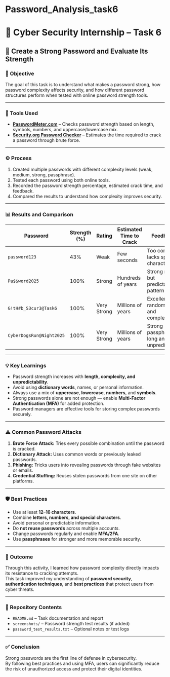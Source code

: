 # Password_Analysis_task6
# 🔐 Cyber Security Internship – Task 6  
## 🧩 Create a Strong Password and Evaluate Its Strength  

### 🎯 Objective  
The goal of this task is to understand what makes a password strong, how password complexity affects security, and how different password structures perform when tested with online password strength tools.

---

### 🧰 Tools Used  
- **[PasswordMeter.com](https://passwordmeter.com)** – Checks password strength based on length, symbols, numbers, and uppercase/lowercase mix.  
- **[Security.org Password Checker](https://www.security.org/how-secure-is-my-password/)** – Estimates the time required to crack a password through brute force.

---

### ⚙️ Process  
1. Created multiple passwords with different complexity levels (weak, medium, strong, passphrase).  
2. Tested each password using both online tools.  
3. Recorded the password strength percentage, estimated crack time, and feedback.  
4. Compared the results to understand how complexity improves security.  

---

### 📊 Results and Comparison  

| Password | Strength (%) | Rating | Estimated Time to Crack | Feedback |
|-----------|---------------|---------|--------------------------|-----------|
| `password123` | 43% | Weak | Few seconds | Too common, lacks special characters |
| `Pa$$word2025` | 100% | Strong | Hundreds of years | Strong mix but predictable pattern |
| `G!tH#b_S3cur3@Task6` | 100% | Very Strong | Millions of years | Excellent randomness and complexity |
| `CyberDogsRun@Night2025` | 100% | Very Strong | Millions of years | Strong passphrase, long and unpredictable |

---

### 💡 Key Learnings  
- Password strength increases with **length, complexity, and unpredictability**.  
- Avoid using **dictionary words**, names, or personal information.  
- Always use a mix of **uppercase**, **lowercase**, **numbers**, and **symbols**.  
- Strong passwords alone are not enough — enable **Multi-Factor Authentication (MFA)** for added protection.  
- Password managers are effective tools for storing complex passwords securely.  

---

### ⚠️ Common Password Attacks  
1. **Brute Force Attack:** Tries every possible combination until the password is cracked.  
2. **Dictionary Attack:** Uses common words or previously leaked passwords.  
3. **Phishing:** Tricks users into revealing passwords through fake websites or emails.  
4. **Credential Stuffing:** Reuses stolen passwords from one site on other platforms.  

---

### 🛡️ Best Practices  
- Use at least **12–16 characters**.  
- Combine **letters, numbers, and special characters**.  
- Avoid personal or predictable information.  
- Do **not reuse passwords** across multiple accounts.  
- Change passwords regularly and enable **MFA/2FA**.  
- Use **passphrases** for stronger and more memorable security.  

---

### 🧾 Outcome  
Through this activity, I learned how password complexity directly impacts its resistance to cracking attempts.  
This task improved my understanding of **password security**, **authentication techniques**, and **best practices** that protect users from cyber threats.  

---

### 📁 Repository Contents  
- `README.md` – Task documentation and report  
- `screenshots/` – Password strength test results (if added)  
- `password_test_results.txt` – Optional notes or test logs  

---

### ✅ Conclusion  
Strong passwords are the first line of defense in cybersecurity.  
By following best practices and using MFA, users can significantly reduce the risk of unauthorized access and protect their digital identities.


